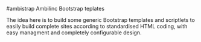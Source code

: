 #ambistrap
Ambilinc Bootstrap teplates

The idea here is to build some generic Bootstrap templates and scriptlets to easily build complete sites according to standardised HTML coding, with easy managment and completely configurable design.
